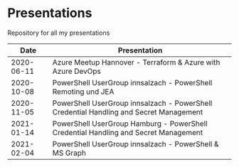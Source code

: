 # Presentations

Repository for all my presentations

| Date       | Presentation                                                                           |
| ---------- | -------------------------------------------------------------------------------------- |
| 2020-06-11 | Azure Meetup Hannover - Terraform & Azure with Azure DevOps                            |
| 2020-10-08 | PowerShell UserGroup innsalzach - PowerShell Remoting und JEA                          |
| 2020-11-05 | PowerShell UserGroup innsalzach - PowerShell Credential Handling and Secret Management |
| 2021-01-14 | PowerShell UserGroup Hamburg - PowerShell Credential Handling and Secret Management    |
| 2021-02-04 | PowerShell UserGroup innsalzach - PowerShell & MS Graph                                |
